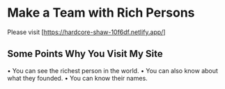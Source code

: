 # Make a Team with Rich Persons

Please visit  [https://hardcore-shaw-10f6df.netlify.app/]

## Some Points Why You Visit My Site
•	You can see the richest person in the world.
•	You can also know about what they founded.
•	You can know their names.
